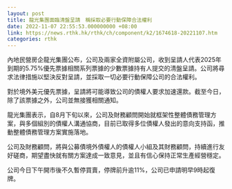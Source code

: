 ```yaml
---
layout: post
title: 龍光集團面臨清盤呈請　稱採取必要行動保障合法權利
date: 2022-11-07 22:55:53.000000000 +08:00
link: https://news.rthk.hk/rthk/ch/component/k2/1674618-20221107.htm
categories: rthk
---
```


內地民營房企龍光集團公布，公司及兩家全資附屬公司，收到呈請人代表2025年到期的5.75%優先票據相關系列票據的少數票據持有人提交的清盤呈請。公司將尋求法律措施以堅決反對呈請，並採取一切必要行動保障公司的合法權利。

對於境外美元優先票據，呈請將可能導致公司的債權人要求加速還款。截至今日，除了該票據之外，公司並無接獲相關通知。

龍光集團表示，自8月下旬以來，公司及財務顧問開始就框架性整體債務管理方案，與多個組別的債權人溝通協商，目前已取得多位債權人發出的意向支持函，推動整體債務管理方案實施落地。

公司及財務顧問，將與公募債境外債權人的債權人小組及其財務顧問，持續進行友好磋商，期望盡快就有關方案達成一致意見，並且有信心保持正常生產經營穩定。

公司今日下午開市後不久暫停買賣，停牌前升逾11%，公司已申請明早9時起復牌。
